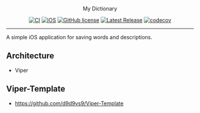 <p align="center">
    My Dictionary
</p>

<span align="center">

[![CI](https://github.com/dchprojects/Dictionary_App_Swift/actions/workflows/CI.yml/badge.svg)](https://github.com/dchprojects/Dictionary_App_Swift/actions/workflows/CI.yml) [![iOS](https://img.shields.io/badge/platform-ios-blueviolet)](https://github.com/dchprojects/Dictionary_App_Swift/releases) [![GitHub license](https://img.shields.io/badge/license-MIT-blue.svg)](https://raw.githubusercontent.com/dchprojects/Dictionary_App_Swift/main/LICENSE) [![Latest Release](https://img.shields.io/github/v/release/dchprojects/Dictionary_App_Swift?color=yellow)](https://github.com/dchprojects/Dictionary_App_Swift/releases) [![codecov](https://codecov.io/gh/dchprojects/Dictionary_App_Swift/branch/main/graph/badge.svg?token=ZQP1MZL82F)](https://codecov.io/gh/dchprojects/Dictionary_App_Swift)

</span>

----------------

A simple iOS application for saving words and descriptions.

## Architecture 
- Viper 

## Viper-Template
- https://github.com/d9d9vs9/Viper-Template
